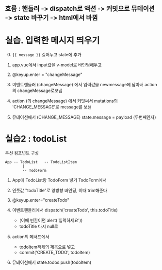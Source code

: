 ## 흐름 : 핸들러 -> dispatch로 액션 -> 커밋으로 뮤테이션 -> state 바꾸기 -> html에서 바뀜


# 실습. 입력한 메시지 띄우기

0. `{{ message }}` 걸어두고 state에 추가

1. app.vue에서 input값을 v-model로 바인딩해두고

2. @keyup.enter = "changeMessage"

3. 이벤트핸들러 (changeMessage) 에서 
입력값을 newmessage에 담아서 action의 changeMessage로보냄

4. action (의 changeMessage) 에서
커밋써서 mutations의 'CHANGE_MESSAGE'로 message를 보냄

5. 뮤테이션에서 (CHANGE_MESSAGE)
state.message = payload (두번째인자)


# 실습2 : todoList

우선 컴포넌트 구성
```
App -- TodoList   -- TodoListItem
        |
        -- TodoForm
```

1. App에 TodoList랑 TodoForm 넣기
TodoForm에서

1. 인풋값 "todoTitle"로 양방향 바인딩, 이때 trim해준다

2. @keyup.enter="createTodo"

3. 이벤트핸들러에서 dispatch('createTodo', this.todoTitle) 
   - (이때 빈칸이면 alert('입력하세요'))
   - todoTitle 다시 null로

4. action의 메서드에서
   - todoItem객체의 제목으로 넣고 
   - commit('CREATE_TODO', todoItem)

5. 뮤테이션에서 state.todos.push(todoItem)

